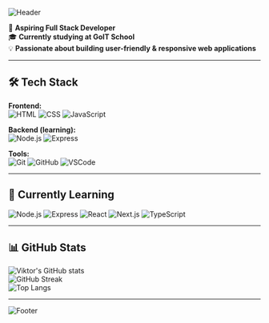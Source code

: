<!-- Банер -->

![Header](https://capsule-render.vercel.app/api?type=waving&color=0:4facfe,100:00f2fe&height=200&section=header&text=Hi%20I'm%20Viktor%20Liulchyk%20🚀&fontSize=36&fontColor=ffffff&animation=twinkling)

🌱 **Aspiring Full Stack Developer**  
🎓 **Currently studying at GoIT School**  
💡 **Passionate about building user-friendly & responsive web applications**

---

## 🛠️ Tech Stack

**Frontend:**  
![HTML](https://img.shields.io/badge/HTML5-E34F26?style=for-the-badge&logo=html5&logoColor=fff)
![CSS](https://img.shields.io/badge/CSS3-1572B6?style=for-the-badge&logo=css3&logoColor=fff)
![JavaScript](https://img.shields.io/badge/JavaScript-F7DF1E?style=for-the-badge&logo=javascript&logoColor=000)

**Backend (learning):**  
![Node.js](https://img.shields.io/badge/Node.js-339933?style=for-the-badge&logo=node.js&logoColor=fff)
![Express](https://img.shields.io/badge/Express.js-000000?style=for-the-badge&logo=express&logoColor=fff)

**Tools:**  
![Git](https://img.shields.io/badge/Git-F05032?style=for-the-badge&logo=git&logoColor=fff)
![GitHub](https://img.shields.io/badge/GitHub-181717?style=for-the-badge&logo=github&logoColor=fff)
![VSCode](https://img.shields.io/badge/VS%20Code-0078D4?style=for-the-badge&logo=visualstudiocode&logoColor=fff)

---

## 🌱 Currently Learning

![Node.js](https://img.shields.io/badge/Node.js-339933?style=flat&logo=node.js&logoColor=fff)
![Express](https://img.shields.io/badge/Express.js-000000?style=flat&logo=express&logoColor=fff)
![React](https://img.shields.io/badge/React-61DAFB?style=flat&logo=react&logoColor=000)
![Next.js](https://img.shields.io/badge/Next.js-000000?style=flat&logo=next.js&logoColor=fff)
![TypeScript](https://img.shields.io/badge/TypeScript-3178C6?style=flat&logo=typescript&logoColor=fff)

---

## 📊 GitHub Stats

![Viktor's GitHub stats](https://github-readme-stats.vercel.app/api?username=Viktor-Lyulchik&show_icons=true&theme=tokyonight)  
![GitHub Streak](https://streak-stats.demolab.com?user=Viktor-Lyulchik&theme=tokyonight)  
![Top Langs](https://github-readme-stats.vercel.app/api/top-langs/?username=Viktor-Lyulchik&layout=compact&theme=tokyonight)

---

<!-- Footer -->

![Footer](https://capsule-render.vercel.app/api?type=waving&color=0:4facfe,100:00f2fe&height=100&section=footer)
